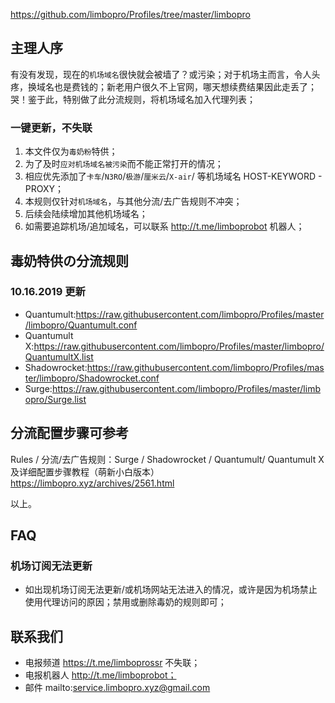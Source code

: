 https://github.com/limbopro/Profiles/tree/master/limbopro

## 主理人序
有没有发现，现在的`机场域名`很快就会被墙了？或污染；对于机场主而言，令人头疼，换域名也是费钱的；新老用户很久不上官网，哪天想续费结果因此走丢了；哭！鉴于此，特别做了此分流规则，将机场域名加入代理列表；

### 一键更新，不失联
1. 本文件仅为`毒奶粉`特供；
2. 为了及时`应对机场域名被污染`而不能正常打开的情况；
3. 相应优先添加了`卡车`/`N3RO`/`极游`/`厘米云`/`X-air`/ 等机场域名 HOST-KEYWORD - PROXY；
4. 本规则仅针对`机场域名`，与其他分流/去广告规则不冲突；
5. 后续会陆续增加其他机场域名；
6. 如需要追踪机场/追加域名，可以联系 http://t.me/limboprobot 机器人；
 
 ## 毒奶特供の分流规则
 ### 10.16.2019 更新
- Quantumult:https://raw.githubusercontent.com/limbopro/Profiles/master/limbopro/Quantumult.conf
- Quantumult X:https://raw.githubusercontent.com/limbopro/Profiles/master/limbopro/QuantumultX.list
- Shadowrocket:https://raw.githubusercontent.com/limbopro/Profiles/master/limbopro/Shadowrocket.conf
- Surge:https://raw.githubusercontent.com/limbopro/Profiles/master/limbopro/Surge.list

## 分流配置步骤可参考
 Rules / 分流/去广告规则：Surge / Shadowrocket / Quantumult/ Quantumult X 及详细配置步骤教程（萌新小白版本）
 https://limbopro.xyz/archives/2561.html

 以上。
 
## FAQ
### 机场订阅无法更新
- 如出现机场订阅无法更新/或机场网站无法进入的情况，或许是因为机场禁止使用代理访问的原因；禁用或删除毒奶的规则即可；
 
## 联系我们
- 电报频道 https://t.me/limboprossr 不失联；
- 电报机器人 http://t.me/limboprobot；
- 邮件 mailto:service.limbopro.xyz@gmail.com
